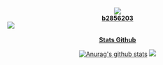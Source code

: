 <div align="center">
  <br>
  <a href="https://discord.com/users/827878458700070942">
  <img src="https://i.imgur.com/Q5cTGnX.png">
  <br>
  <strong>b2856203</strong>
  <br>
</div>
  
  <a href="https://discord.com/users/827878458700070942">
  <img src="https://th.bing.com/th/id/R.b7ff096590f2de8a3aafff02b6d09095?rik=S8RMQVE8Gy98gA&pid=ImgRaw&r=0">
  
<div align="center">
  <br>
    <strong>Stats Github</strong>
  
[![Anurag's github stats](https://github-readme-stats.vercel.app/api?username=b2856203)](https://github.com/anuraghazra/github-readme-stats)
![](https://github-readme-streak-stats.herokuapp.com/?user=b2856203)
